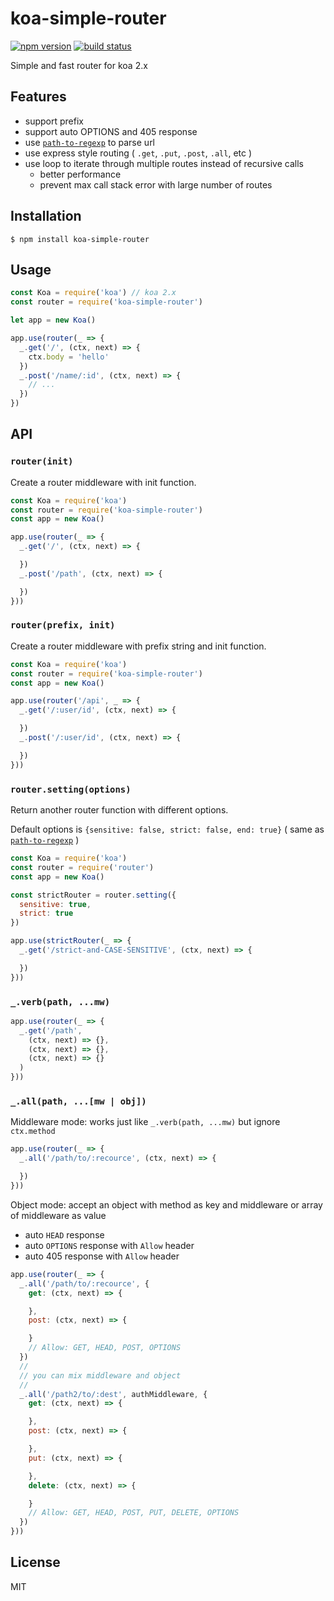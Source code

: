 
# koa-simple-router

[![npm version](https://img.shields.io/npm/v/koa-simple-router.svg)](https://npmjs.org/package/koa-simple-router)
[![build status](https://travis-ci.org/gyson/koa-simple-router.svg)](https://travis-ci.org/gyson/koa-simple-router)

Simple and fast router for koa 2.x

## Features

* support prefix
* support auto OPTIONS and 405 response
* use [`path-to-regexp`](https://github.com/pillarjs/path-to-regexp) to parse url
* use express style routing ( `.get`, `.put`, `.post`, `.all`, etc )
* use loop to iterate through multiple routes instead of recursive calls
  * better performance
  * prevent max call stack error with large number of routes

## Installation

```
$ npm install koa-simple-router
```

## Usage

```js
const Koa = require('koa') // koa 2.x
const router = require('koa-simple-router')

let app = new Koa()

app.use(router(_ => {
  _.get('/', (ctx, next) => {
    ctx.body = 'hello'
  })
  _.post('/name/:id', (ctx, next) => {
    // ...
  })
})
```

## API

### `router(init)`

Create a router middleware with init function.

```js
const Koa = require('koa')
const router = require('koa-simple-router')
const app = new Koa()

app.use(router(_ => {
  _.get('/', (ctx, next) => {

  })
  _.post('/path', (ctx, next) => {

  })
}))
```

### `router(prefix, init)`

Create a router middleware with prefix string and init function.

```js
const Koa = require('koa')
const router = require('koa-simple-router')
const app = new Koa()

app.use(router('/api', _ => {
  _.get('/:user/id', (ctx, next) => {

  })
  _.post('/:user/id', (ctx, next) => {

  })
}))
```

### `router.setting(options)`

Return another router function with different options.

Default options is `{sensitive: false, strict: false, end: true}` ( same as [`path-to-regexp`](https://github.com/pillarjs/path-to-regexp) )

```js
const Koa = require('koa')
const router = require('router')
const app = new Koa()

const strictRouter = router.setting({
  sensitive: true,
  strict: true
})

app.use(strictRouter(_ => {
  _.get('/strict-and-CASE-SENSITIVE', (ctx, next) => {

  })
}))
```

### `_.verb(path, ...mw)`

```js
app.use(router(_ => {
  _.get('/path',
    (ctx, next) => {},
    (ctx, next) => {},
    (ctx, next) => {}
  )
}))
```

### `_.all(path, ...[mw | obj])`

Middleware mode: works just like `_.verb(path, ...mw)` but ignore `ctx.method`

```js
app.use(router(_ => {
  _.all('/path/to/:recource', (ctx, next) => {

  })
}))
```

Object mode: accept an object with method as key and middleware or array of middleware as value

* auto `HEAD` response
* auto `OPTIONS` response with `Allow` header
* auto 405 response with `Allow` header

```js
app.use(router(_ => {
  _.all('/path/to/:recource', {
    get: (ctx, next) => {

    },
    post: (ctx, next) => {

    }
    // Allow: GET, HEAD, POST, OPTIONS
  })
  //
  // you can mix middleware and object
  //
  _.all('/path2/to/:dest', authMiddleware, {
    get: (ctx, next) => {

    },
    post: (ctx, next) => {

    },
    put: (ctx, next) => {

    },
    delete: (ctx, next) => {

    }
    // Allow: GET, HEAD, POST, PUT, DELETE, OPTIONS
  })
}))
```

## License

MIT
